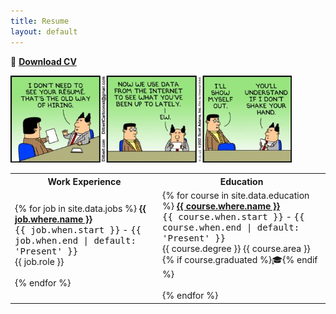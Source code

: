 ```yaml
---
title: Resume
layout: default
---
```


📄 [**Download CV**](/assets/documents/cv_en.pdf)

<img src="/assets/images/dilbert-resume.jpg" width="450px"/>

<table>
    <tr>
        <th>Work Experience</th>
        <th>Education</th>
    </tr>
    <tr>
        <td>
            {% for job in site.data.jobs %}
            <a href="{{ job.where.link }}"><b>{{ job.where.name }}</b></a> <br>
            <tt>{{ job.when.start }}</tt> - <tt>{{ job.when.end | default: 'Present' }}</tt> <br>
            {{ job.role }} <br>
            <br>
            {% endfor %}
        </td>
        <td>
            {% for course in site.data.education %}
            <a href="{{ course.where.link }}"><b>{{ course.where.name }}</b></a> <br>
            <tt>{{ course.when.start }}</tt> - <tt>{{ course.when.end | default: 'Present' }}</tt> <br>
            {{ course.degree }} {{ course.area }} {% if course.graduated %}🎓{% endif %} <br>
            <br>
            {% endfor %}
        </td>
    </tr>
</table>
